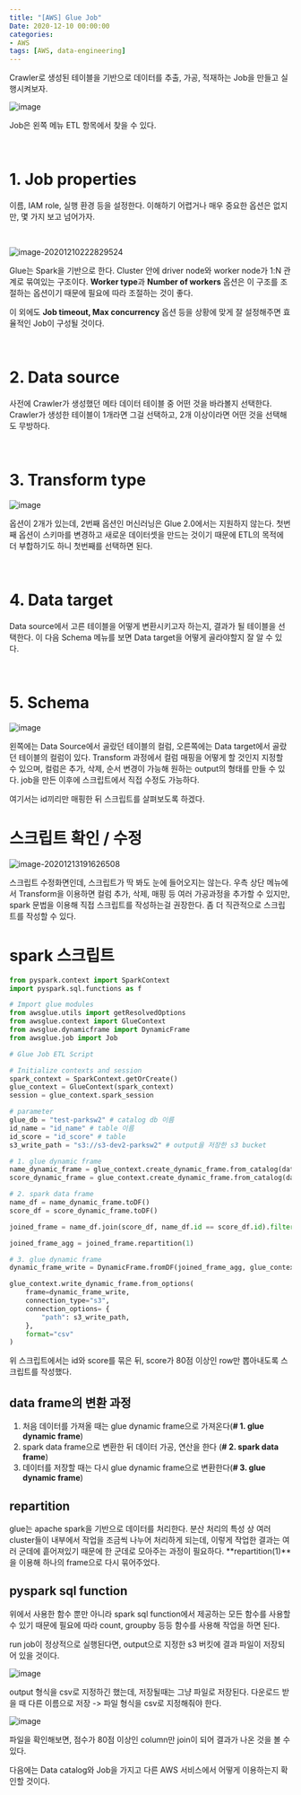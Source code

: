 ```yaml
---
title: "[AWS] Glue Job"
Date: 2020-12-10 00:00:00
categories:
- AWS
tags: [AWS, data-engineering]
---
```


Crawler로 생성된 테이블을 기반으로 데이터를 추출, 가공, 적재하는 Job을 만들고 실행시켜보자.

![image](https://user-images.githubusercontent.com/52685258/101777716-39dd2880-3b36-11eb-9612-e9e5ef569a0b.png)

Job은 왼쪽 메뉴 ETL 항목에서 찾을 수 있다.

<br/>

# 1. Job properties

이름, IAM role, 실행 환경 등을 설정한다. 이해하기 어렵거나 매우 중요한 옵션은 없지만, 몇 가지 보고 넘어가자.

<br/>

![image-20201210222829524](C:\Users\zetca\AppData\Roaming\Typora\typora-user-images\image-20201210222829524.png)

Glue는 Spark을 기반으로 한다. Cluster 안에 driver node와 worker node가 1:N 관계로 묶여있는 구조이다. **Worker type**과 **Number of workers** 옵션은 이 구조를 조절하는 옵션이기 때문에 필요에 따라 조절하는 것이 좋다.

이 외에도 **Job timeout, Max concurrency** 옵션 등을 상황에 맞게 잘 설정해주면 효율적인 Job이 구성될 것이다.

<br/>

# 2. Data source

사전에 Crawler가 생성했던 메타 데이터 테이블 중 어떤 것을 바라볼지 선택한다. Crawler가 생성한 테이블이 1개라면 그걸 선택하고, 2개 이상이라면 어떤 것을 선택해도 무방하다.

<br/>

# 3. Transform type

![image](https://user-images.githubusercontent.com/52685258/101778934-e966ca80-3b37-11eb-8d64-75f3cdcfa8b1.png)

옵션이 2개가 있는데, 2번째 옵션인 머신러닝은 Glue 2.0에서는 지원하지 않는다. 첫번째 옵션이 스키마를 변경하고 새로운 데이터셋을 만드는 것이기 때문에 ETL의 목적에 더 부합하기도 하니 첫번째를 선택하면 된다.

<br/>

# 4. Data target

Data source에서 고른 테이블을 어떻게 변환시키고자 하는지, 결과가 될 테이블을 선택한다. 이 다음 Schema 메뉴를 보면 Data target을 어떻게 골라야할지 잘 알 수 있다.

<br/>

# 5. Schema

 ![image](https://user-images.githubusercontent.com/52685258/102008850-bfe7b200-3d76-11eb-81ed-bb9a6a43b037.png)

왼쪽에는 Data Source에서 골랐던 테이블의 컬럼, 오른쪽에는 Data target에서 골랐던 테이블의 컬럼이 있다. Transform 과정에서 컬럼 매핑을 어떻게 할 것인지 지정할 수 있으며, 컬럼은 추가, 삭제, 순서 변경이 가능해 원하는 output의 형태를 만들 수 있다. job을 만든 이후에 스크립트에서 직접 수정도 가능하다.

여기서는 id끼리만 매핑한 뒤 스크립트를 살펴보도록 하겠다.



# 스크립트 확인 / 수정

![image-20201213191626508](C:\Users\zetca\AppData\Roaming\Typora\typora-user-images\image-20201213191626508.png)

스크립트 수정화면인데, 스크립트가 딱 봐도 눈에 들어오지는 않는다. 우측 상단 메뉴에서 Transform을 이용하면 컬럼 추가, 삭제, 매핑 등 여러 가공과정을 추가할 수 있지만, spark 문법을 이용해 직접 스크립트를 작성하는걸 권장한다. 좀 더 직관적으로 스크립트를 작성할 수 있다.

 

# spark 스크립트

```python
from pyspark.context import SparkContext
import pyspark.sql.functions as f

# Import glue modules
from awsglue.utils import getResolvedOptions
from awsglue.context import GlueContext
from awsglue.dynamicframe import DynamicFrame
from awsglue.job import Job

# Glue Job ETL Script

# Initialize contexts and session
spark_context = SparkContext.getOrCreate()
glue_context = GlueContext(spark_context)
session = glue_context.spark_session

# parameter
glue_db = "test-parksw2" # catalog db 이름
id_name = "id_name" # table 이름
id_score = "id_score" # table
s3_write_path = "s3://s3-dev2-parksw2" # output을 저장한 s3 bucket

# 1. glue dynamic frame
name_dynamic_frame = glue_context.create_dynamic_frame.from_catalog(database=glue_db, table_name=id_name)
score_dynamic_frame = glue_context.create_dynamic_frame.from_catalog(database=glue_db, table_name=id_score)

# 2. spark data frame
name_df = name_dynamic_frame.toDF()
score_df = score_dynamic_frame.toDF()

joined_frame = name_df.join(score_df, name_df.id == score_df.id).filter(score_df.score > 80)

joined_frame_agg = joined_frame.repartition(1)

# 3. glue dynamic frame
dynamic_frame_write = DynamicFrame.fromDF(joined_frame_agg, glue_context, "dynamic_frame_write")

glue_context.write_dynamic_frame.from_options(
    frame=dynamic_frame_write,
    connection_type="s3",
    connection_options= {
        "path": s3_write_path,
    },
    format="csv"
)
```

위 스크립트에서는 id와 score를 묶은 뒤, score가 80점 이상인 row만 뽑아내도록 스크립트를 작성했다.



## data frame의 변환 과정

1. 처음 데이터를 가져올 때는 glue dynamic frame으로 가져온다(**# 1. glue dynamic frame**)
2.  spark data frame으로 변환한 뒤 데이터 가공, 연산을 한다 (**# 2. spark data frame**)
3. 데이터를 저장할 때는 다시 glue dynamic frame으로 변환한다(**# 3. glue dynamic frame**)



## repartition

glue는 apache spark을 기반으로 데이터를 처리한다. 분산 처리의 특성 상 여러 cluster들이 내부에서 작업을 조금씩 나누어 처리하게 되는데, 이렇게 작업한 결과는 여러 군데에 흩어져있기 때문에 한 군데로 모아주는 과정이 필요하다. **repartition(1)**을 이용해 하나의 frame으로 다시 묶어주었다.



## pyspark sql function

위에서 사용한 함수 뿐만 아니라 spark sql function에서 제공하는 모든 함수를 사용할 수 있기 때문에 필요에 따라 count, groupby 등등 함수를 사용해 작업을 하면 된다.



run job이 정상적으로 실행된다면, output으로 지정한 s3 버킷에 결과 파일이 저장되어 있을 것이다.

![image](https://user-images.githubusercontent.com/52685258/102009446-d2fc8100-3d7a-11eb-8c1f-ce93581749bd.png)

output 형식을 csv로 지정하긴 했는데, 저장될때는 그냥 파일로 저장된다. 다운로드 받을 때 다른 이름으로 저장 -> 파일 형식을 csv로 지정해줘야 한다.



![image](https://user-images.githubusercontent.com/52685258/102009502-1f47c100-3d7b-11eb-963e-0818a47d01cf.png)

파일을 확인해보면, 점수가 80점 이상인 column만 join이 되어 결과가 나온 것을 볼 수 있다.

다음에는 Data catalog와 Job을 가지고 다른 AWS 서비스에서 어떻게 이용하는지 확인할 것이다.